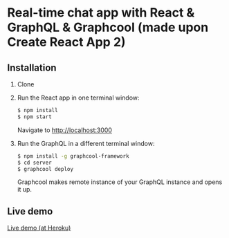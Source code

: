 # Real-time chat app with React & GraphQL & Graphcool (made upon Create React App 2)

## Installation

1. Clone

1. Run the React app in one terminal window:

    ```sh
    $ npm install
    $ npm start
    ```

    Navigate to [http://localhost:3000](http://localhost:3000)

1. Run the GraphQL in a different terminal window:

    ```sh
    $ npm install -g graphcool-framework
    $ cd server 
    $ graphcool deploy
    ```

    Graphcool makes remote instance of your GraphQL instance and opens it up.

## Live demo

[Live demo (at Heroku)](https://chat.tonaldo.fi)
